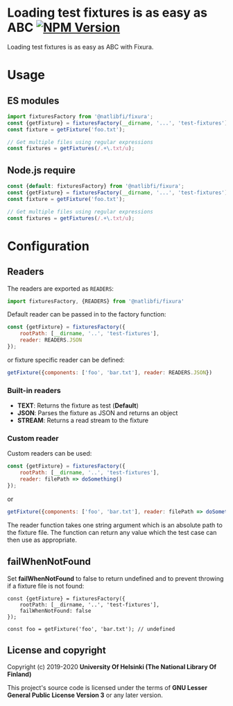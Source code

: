 # Loading test fixtures is as easy as ABC [![NPM Version](https://img.shields.io/npm/v/@natlibfi/fixura.svg)](https://npmjs.org/package/@natlibfi/fixura)

Loading test fixtures is as easy as ABC with Fixura.

# Usage
## ES modules
```js
import fixturesFactory from '@natlibfi/fixura';
const {getFixture} = fixturesFactory(__dirname, '...', 'test-fixtures']);
const fixture = getFixture('foo.txt');

// Get multiple files using regular expressions
const fixtures = getFixtures(/.+\.txt/u);
```
## Node.js require
```js
const {default: fixturesFactory} from '@natlibfi/fixura';
const {getFixture} = fixturesFactory(__dirname, '...', 'test-fixtures');
const fixture = getFixture('foo.txt');

// Get multiple files using regular expressions
const fixtures = getFixtures(/.+\.txt/u);
```
# Configuration
## Readers
The readers are exported as `READERS`:
```js
import fixturesFactory, {READERS} from '@natlibfi/fixura'
```
Default reader can be passed in to the factory function:
```js
const {getFixture} = fixturesFactory({
    rootPath: [__dirname, '..', 'test-fixtures'],
    reader: READERS.JSON
});
```
or fixture specific reader can be defined:
```js
getFixture({components: ['foo', 'bar.txt'], reader: READERS.JSON})
```
### Built-in readers
- **TEXT**: Returns the fixture as test (**Default**)
- **JSON**: Parses the fixture as JSON and returns an object
- **STREAM**: Returns a read stream to the fixture
### Custom reader
Custom readers can be used:
```js
const {getFixture} = fixturesFactory({
    rootPath: [__dirname, '..', 'test-fixtures'],
    reader: filePath => doSomething()
});
```
or
```js
getFixture({components: ['foo', 'bar.txt'], reader: filePath => doSomething()});
```
The reader function takes one string argument which is an absolute path to the fixture file. The function can return any value which the test case can then use as appropriate.

## failWhenNotFound
Set **failWhenNotFound** to false to return undefined and to prevent throwing if a fixture file is not found:
```
const {getFixture} = fixturesFactory({
    rootPath: [__dirname, '..', 'test-fixtures'],
    failWhenNotFound: false
});

const foo = getFixture('foo', 'bar.txt'); // undefined
```

## License and copyright

Copyright (c) 2019-2020 **University Of Helsinki (The National Library Of Finland)**

This project's source code is licensed under the terms of **GNU Lesser General Public License Version 3** or any later version.
